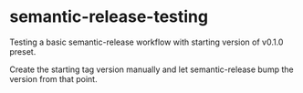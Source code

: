 # semantic-release-testing

Testing a basic semantic-release workflow with starting version of v0.1.0 preset.

Create the starting tag version manually and let semantic-release bump the version from that point.

